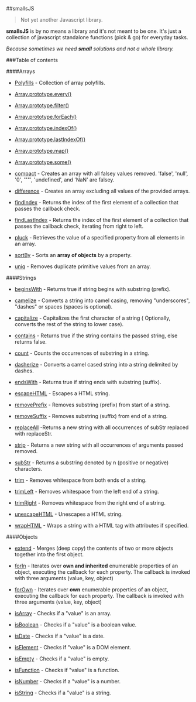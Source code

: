 ##smallsJS
> Not yet another Javascript library.

**smallsJS** is by no means a library and it's not meant to be one. It's just a collection of javascript standalone functions (pick & go) for everyday tasks.

*Because sometimes we need <strong>small</strong> solutions and not a whole library.*

###Table of contents

####Arrays
- [Polyfills](arrays/polyfills) - Collection of array polyfills.
 - [Array.prototype.every()](arrays/polyfills#arrayprototypeevery)
 - [Array.prototype.filter()](arrays/polyfills#arrayprototypefilter)
 - [Array.prototype.forEach()](arrays/polyfills#arrayprototypeforeach)
 - [Array.prototype.indexOf()](arrays/polyfills#arrayprototypeindexof)
 - [Array.prototype.lastIndexOf()](arrays/polyfills#arrayprototypelastindexof)
 - [Array.prototype.map()](arrays/polyfills#arrayprototypemap)
 - [Array.prototype.some()](arrays/polyfills#arrayprototypesome)

- [compact](arrays/compact) - Creates an array with all falsey values removed. 'false', 'null', '0', '""', 'undefined', and 'NaN' are falsey.

- [difference](arrays/difference) - Creates an array excluding all values of the provided arrays.

- [findIndex](arrays/findIndex) - Returns the index of the first element of a collection that passes the callback check.

- [findLastIndex](arrays/findLastIndex) - Returns the index of the first element of a collection that passes the callback check, iterating from right to left.

- [pluck](arrays/pluck) - Retrieves the value of a specified property from all elements in an array.

- [sortBy](arrays/sortBy) - Sorts an **array of objects** by a property.

- [uniq](arrays/uniq) - Removes duplicate primitive values from an array.

####Strings
- [beginsWith](strings/beginsWith) - Returns true if string begins with substring (prefix).

- [camelize](strings/camelize) - Converts a string into camel casing, removing "underscores", "dashes" or spaces (spaces is optional).

- [capitalize](strings/capitalize) - Capitalizes the first character of a string ( Optionally, converts the rest of the string to lower case).

- [contains](strings/contains) - Returns true if the string contains the passed string, else returns false.

- [count](strings/count) - Counts the occurrences of substring in a string.

- [dasherize](strings/dasherize) - Converts a camel cased string into a string delimited by dashes.

- [endsWith](strins/endsWith) - Returns true if string ends with substring (suffix).

- [escapeHTML](strings/escapeHTML) - Escapes a HTML string.

- [removePrefix](strings/removePrefix) - Removes substring (prefix) from start of a string.

- [removeSuffix](strings/removeSuffix) - Removes substring (suffix) from end of a string.

- [replaceAll](strings/replaceAll) -Returns a new string with all occurrences of subStr replaced with replaceStr.

- [strip](strings/strip) - Returns a new string with all occurrences of arguments passed removed.

- [subStr](strings/subStr) - Returns a substring denoted by n (positive or negative) characters.

- [trim](strings/trim#trim) - Removes whitespace from both ends of a string.

- [trimLeft](strings/trim#trimleft) - Removes whitespace from the left end of a string.

- [trimRight](strings/trim#trimright) - Removes whitespace from the right end of a string.

- [unescapeHTML](strings/unescapeHTML) - Unescapes a HTML string.

- [wrapHTML](strings/wrapHTML) - Wraps a string with a HTML tag with attributes if specified.

####Objects
- [extend](objects/extend) - Merges (deep copy) the contents of two or more objects together into the first object.

- [forIn](objects/forIn) - Iterates over **own and inherited** enumerable properties of an object, executing the callback for each property. The callback is invoked with three arguments (value, key, object)

- [forOwn](objects/forOwn) - Iterates over **own** enumerable properties of an object, executing the callback for each property. The callback is invoked with three arguments (value, key, object)

- [isArray](objects/isArray) - Checks if a "value" is an array.

- [isBoolean](objects/isBoolean) - Checks if a "value" is a boolean value.

- [isDate](objects/isDate) - Checks if a "value" is a date.

- [isElement](objects/isElement) - Checks if "value" is a DOM element.

- [isEmpty](objects/isEmpty) - Checks if a "value" is empty.

- [isFunction](objects/isFunction) - Checks if "value" is a function.

- [isNumber](objects/isNumber) - Checks if a "value" is a number.

- [isString](objects/isString) - Checks if a "value" is a string.